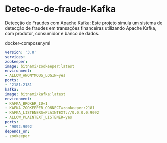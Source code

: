 # Detec-o-de-fraude-Kafka
Detecção de Fraudes com Apache Kafka: Este projeto simula um sistema de detecção de fraudes em transações financeiras utilizando Apache Kafka, com produtor, consumidor e banco de dados.

docker-composer.yml

```yaml
version: '3.8'
services:
zookeeper:
image: bitnami/zookeeper:latest
environment:
- ALLOW_ANONYMOUS_LOGIN=yes
ports:
- '2181:2181'
kafka:
image: bitnami/kafka:latest
environment:
- KAFKA_BROKER_ID=1
- KAFKA_ZOOKEEPER_CONNECT=zookeeper:2181
- KAFKA_LISTENERS=PLAINTEXT://0.0.0.0:9092
- ALLOW_PLAINTEXT_LISTENER=yes
ports:
- '9092:9092'
depends_on:
- zookeeper
